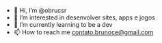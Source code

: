 - 👋 Hi, I’m @obrucsr
- 👀 I’m interested in  desenvolver sites, apps e jogos
- 🌱 I’m currently learning  to be a dev
- 📫 How to reach me  contato.brunoce@gmail.com
